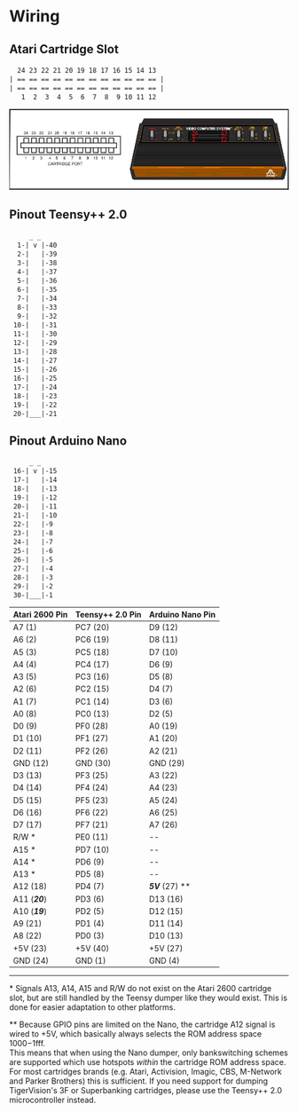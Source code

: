 
 Wiring
========

Atari Cartridge Slot
--------------------
```
  24 23 22 21 20 19 18 17 16 15 14 13
| == == == == == == == == == == == == |
| == == == == == == == == == == == == |
   1  2  3  4  5  6  7  8  9 10 11 12
```
![image info](./pictures/atari_2600_cart_port_pinout.jpg)

Pinout Teensy++ 2.0
-------------------
```
     _ _
  1-| v |-40
  2-|   |-39
  3-|   |-38
  4-|   |-37
  5-|   |-36
  6-|   |-35
  7-|   |-34
  8-|   |-33
  9-|   |-32
 10-|   |-31
 11-|   |-30
 12-|   |-29
 13-|   |-28
 14-|   |-27
 15-|   |-26
 16-|   |-25
 17-|   |-24
 18-|   |-23
 19-|   |-22
 20-|___|-21

```
Pinout Arduino Nano
-------------------
```
     _ _
 16-| v |-15
 17-|   |-14
 18-|   |-13
 19-|   |-12
 20-|   |-11
 21-|   |-10
 22-|   |-9
 23-|   |-8
 24-|   |-7
 25-|   |-6
 26-|   |-5
 27-|   |-4
 28-|   |-3
 29-|   |-2
 30-|___|-1

```

| Atari 2600 Pin  | Teensy++ 2.0 Pin | Arduino Nano Pin |
|-----------------|------------------|------------------|
| A7  (1)         | PC7  (20)        | D9  (12)         |
| A6  (2)         | PC6  (19)        | D8  (11)         |
| A5  (3)         | PC5  (18)        | D7  (10)         |
| A4  (4)         | PC4  (17)        | D6  (9)          |
| A3  (5)         | PC3  (16)        | D5  (8)          |
| A2  (6)         | PC2  (15)        | D4  (7)          |
| A1  (7)         | PC1  (14)        | D3  (6)          |
| A0  (8)         | PC0  (13)        | D2  (5)          |
| D0  (9)         | PF0  (28)        | A0  (19)         |
| D1  (10)        | PF1  (27)        | A1  (20)         |
| D2  (11)        | PF2  (26)        | A2  (21)         |
| GND (12)        | GND  (30)        | GND (29)         |
| D3  (13)        | PF3  (25)        | A3  (22)         |
| D4  (14)        | PF4  (24)        | A4  (23)         |
| D5  (15)        | PF5  (23)        | A5  (24)         |
| D6  (16)        | PF6  (22)        | A6  (25)         |
| D7  (17)        | PF7  (21)        | A7  (26)         |
| R/W *           | PE0  (11)        | --               |
| A15 *           | PD7  (10)        | --               |
| A14 *           | PD6  (9)         | --               |
| A13 *           | PD5  (8)         | --               |
| A12 (18)        | PD4  (7)         | ***5V*** (27) ** |
| A11 (***20***)  | PD3  (6)         | D13 (16)         |
| A10 (***19***)  | PD2  (5)         | D12 (15)         |
| A9  (21)        | PD1  (4)         | D11 (14)         |
| A8  (22)        | PD0  (3)         | D10 (13)         |
| +5V (23)        | +5V  (40)        | +5V (27)         |
| GND (24)        | GND  (1)         | GND (4)          |
---------------------------------------------------------

\* Signals A13, A14, A15 and R/W do not exist on the Atari 2600 cartridge slot, but are still handled by the Teensy dumper like they would exist. 
This is done for easier adaptation to other platforms.

\*\* Because GPIO pins are limited on the Nano, the cartridge A12 signal is wired to +5V, which basically always selects the ROM address space $1000-$1fff.\
This means that when using the Nano dumper, only bankswitching schemes are supported which use hotspots *within* the cartridge ROM address space.
For most cartridges brands (e.g. Atari, Activision, Imagic, CBS, M-Network and Parker Brothers) this is sufficient.
If you need support for dumping TigerVision's 3F or Superbanking cartridges, please use the Teensy++ 2.0 microcontroller instead.
